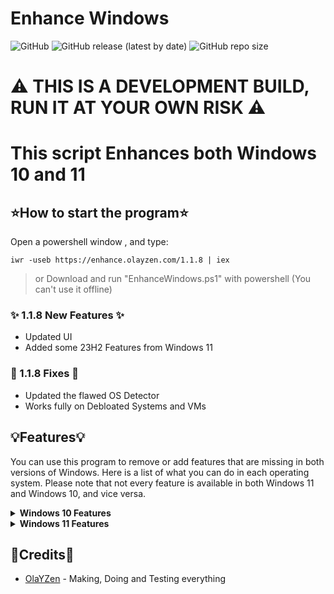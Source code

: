 # **Enhance Windows**
![GitHub](https://img.shields.io/github/license/OlaYZen/Enhance-Windows?color=gree&style=for-the-badge)
![GitHub release (latest by date)](https://img.shields.io/github/v/release/OlaYZen/Enhance-Windows?style=for-the-badge)
![GitHub repo size](https://img.shields.io/github/repo-size/OlaYZen/Enhance-Windows?color=orange&style=for-the-badge)

# ⚠️ THIS IS A DEVELOPMENT BUILD, RUN IT AT YOUR OWN RISK ⚠️

# This script Enhances both Windows 10 and 11

## ⭐**How to start the program**⭐

Open a powershell window , and type: 
```
iwr -useb https://enhance.olayzen.com/1.1.8 | iex
```
> or Download and run "EnhanceWindows.ps1" with powershell (You can't use it offline)

### ✨ 1.1.8 New Features ✨
* Updated UI
* Added some 23H2 Features from Windows 11

### 🐛 1.1.8 Fixes 🐛
* Updated the flawed OS Detector
* Works fully on Debloated Systems and VMs


## 💡Features💡
You can use this program to remove or add features that are missing in both versions of Windows. Here is a list of what you can do in each operating system. Please note that not every feature is available in both Windows 11 and Windows 10, and vice versa.

<details>
 <summary><b>Windows 10 Features</b></summary>

    - Taskbar settings
    - Windows Explorer settings
    - Debloat Windows 10
    - Installing Programs
    - Windows and Program Updates
    - Taskbar Clock Display Seconds
    - Remove Aero Shake
 </details>

<details>
 <summary><b>Windows 11 Features</b></summary>

    - Windows 10 Right Click
    - Windows 11 Start menu adjustments
    - Fix Taskbar pinned apps and location
    - Windows Explorer settings
    - Debloat Windows 11
    - Windows Explorer tabs before release
    - Installing Programs
    - Windows and Program Updates
    - Add/Remove Aero Shake
 </details>

## 📍Credits📍
- [OlaYZen](https://github.com/OlaYZen) - Making, Doing and Testing everything
